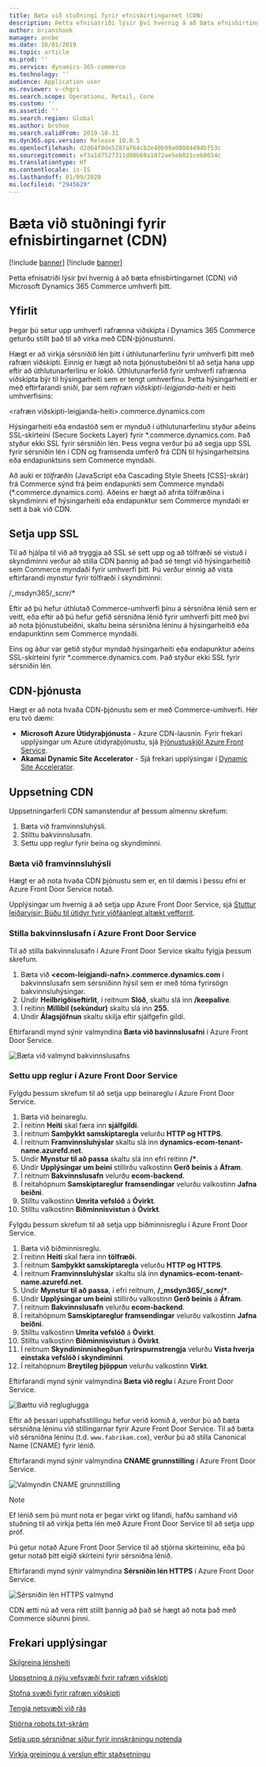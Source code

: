 ```yaml
---
title: Bæta við stuðningi fyrir efnisbirtingarnet (CDN)
description: Þetta efnisatriði lýsir því hvernig á að bæta efnisbirtingarnet (CDN) við Microsoft Dynamics 365 Commerce umhverfi þitt.
author: brianshook
manager: annbe
ms.date: 10/01/2019
ms.topic: article
ms.prod: ''
ms.service: dynamics-365-commerce
ms.technology: ''
audience: Application user
ms.reviewer: v-chgri
ms.search.scope: Operations, Retail, Core
ms.custom: ''
ms.assetid: ''
ms.search.region: Global
ms.author: brshoo
ms.search.validFrom: 2019-10-31
ms.dyn365.ops.version: Release 10.0.5
ms.openlocfilehash: d2d64f0de5287a764cb2e40b99a08084494bf53c
ms.sourcegitcommit: ef3a1d7527311d00b69a1072ae5eb021ce68034c
ms.translationtype: HT
ms.contentlocale: is-IS
ms.lasthandoff: 01/09/2020
ms.locfileid: "2945629"
---
```

# <a name="add-support-for-a-content-delivery-network-cdn"></a>Bæta við stuðningi fyrir efnisbirtingarnet (CDN)

[!include [banner](includes/preview-banner.md)]
[!include [banner](includes/banner.md)]

Þetta efnisatriði lýsir því hvernig á að bæta efnisbirtingarnet (CDN) við Microsoft Dynamics 365 Commerce umhverfi þitt.

## <a name="overview"></a>Yfirlit

Þegar þú setur upp umhverfi rafrænna viðskipta í Dynamics 365 Commerce geturðu stillt það til að virka með CDN-þjónustunni. 

Hægt er að virkja sérsniðið lén þitt í úthlutunarferlinu fyrir umhverfi þitt með rafræn viðskipti. Einnig er hægt að nota þjónustubeiðni til að setja hana upp eftir að úthlutunarferlinu er lokið. Úthlutunarferlið fyrir umhverfi rafrænna viðskipta býr til hýsingarheiti sem er tengt umhverfinu. Þetta hýsingarheiti er með eftirfarandi sniði, þar sem *rafræn viðskipti-leigjanda-heiti* er heiti umhverfisins:

&lt;rafræn viðskipti-leigjanda-heiti&gt;.commerce.dynamics.com

Hýsingarheiti eða endastöð sem er mynduð í úthlutunarferlinu styður aðeins SSL-skírteini (Secure Sockets Layer) fyrir \*.commerce.dynamics.com. Það styður ekki SSL fyrir sérsniðin lén. Þess vegna verður þú að segja upp SSL fyrir sérsniðin lén í CDN og framsenda umferð frá CDN til hýsingarheitsins eða endapunktsins sem Commerce myndaði. 

Að auki er *tölfræðin* (JavaScript eða Cascading Style Sheets \[CSS\]-skrár) frá Commerce sýnd frá þeim endapunkti sem Commerce myndaði (\*.commerce.dynamics.com). Aðeins er hægt að afrita tölfræðina í skyndiminni ef hýsingarheiti eða endapunktur sem Commerce myndaði er sett á bak við CDN.

## <a name="set-up-ssl"></a>Setja upp SSL

Til að hjálpa til við að tryggja að SSL sé sett upp og að tölfræði sé vistuð í skyndiminni verður að stilla CDN þannig að það sé tengt við hýsingarheitið sem Commerce myndaði fyrir umhverfi þitt. Þú verður einnig að vista eftirfarandi mynstur fyrir tölfræði í skyndiminni: 

/\_msdyn365/\_scnr/\*

Eftir að þú hefur úthlutað Commerce-umhverfi þínu á sérsniðna lénið sem er veitt, eða eftir að þú hefur gefið sérsniðna lénið fyrir umhverfi þitt með því að nota þjónustubeiðni, skaltu beina sérsniðna léninu á hýsingarheitið eða endapunktinn sem Commerce myndaði.

Eins og áður var getið styður myndað hýsingarheiti eða endapunktur aðeins SSL-skírteini fyrir \*.commerce.dynamics.com. Það styður ekki SSL fyrir sérsniðin lén.

## <a name="cdn-services"></a>CDN-þjónusta

Hægt er að nota hvaða CDN-þjónustu sem er með Commerce-umhverfi. Hér eru tvö dæmi:

- **Microsoft Azure Útidyraþjónusta** - Azure CDN-lausnin. Fyrir frekari upplýsingar um Azure útidyraþjónustu, sjá [Þjónustuskjöl Azure Front Service](https://docs.microsoft.com/azure/frontdoor/).
- **Akamai Dynamic Site Accelerator** - Sjá frekari upplýsingar í [Dynamic Site Accelerator](https://www.akamai.com/us/en/products/performance/dynamic-site-accelerator.jsp).

## <a name="cdn-setup"></a>Uppsetning CDN

Uppsetningarferli CDN samanstendur af þessum almennu skrefum:

1. Bæta við framvinnsluhýsli.
1. Stilltu bakvinnslusafn.
1. Settu upp reglur fyrir beina og skyndiminni.

### <a name="add-a-front-end-host"></a>Bæta við framvinnsluhýsli

Hægt er að nota hvaða CDN þjónustu sem er, en til dæmis í þessu efni er Azure Front Door Service notað. 

Upplýsingar um hvernig á að setja upp Azure Front Door Service, sjá [Stuttur leiðarvísir: Búðu til útidyr fyrir víðfáanlegt altækt vefforrit](https://docs.microsoft.com/azure/frontdoor/quickstart-create-front-door).

### <a name="configure-a-back-end-pool-in-azure-front-door-service"></a>Stilla bakvinnslusafn í Azure Front Door Service

Til að stilla bakvinnslusafn í Azure Front Door Service skaltu fylgja þessum skrefum.

1. Bæta við **&lt;ecom-leigjandi-nafn&gt;.commerce.dynamics.com** í bakvinnslusafn sem sérsniðinn hýsil sem er með tóma fyrirsögn bakvinnsluhýsingar.
1. Undir **Heilbrigðiseftirlit**, í reitnum **Slóð**, skaltu slá inn **/keepalive**.
1. Í reitinn **Millibil (sekúndur)** skaltu slá inn **255**.
1. Undir **Álagsjöfnun** skaltu skilja eftir sjálfgefin gildi.

Eftirfarandi mynd sýnir valmyndina **Bæta við bavinnslusafni** í Azure Front Door Service.

![Bæta við valmynd bakvinnslusafns](./media/CDN_BackendPool.png)

### <a name="set-up-rules-in-azure-front-door-service"></a>Settu upp reglur í Azure Front Door Service

Fylgdu þessum skrefum til að setja upp beinareglu í Azure Front Door Service.

1. Bæta við beinareglu.
1. Í reitinn **Heiti** skal færa inn **sjálfgildi**.
1. Í reitnum **Samþykkt samskiptaregla** velurðu **HTTP og HTTPS**.
1. Í reitnum **Framvinnsluhýslar** skaltu slá inn **dynamics-ecom-tenant-name.azurefd.net**.
1. Undir **Mynstur til að passa** skaltu slá inn efri reitinn **/\***.
1. Undir **Upplýsingar um beini** stillirðu valkostinn **Gerð beinis** á **Áfram**.
1. Í reitnum **Bakvinnslusafn** velurðu **ecom-backend**.
1. Í reitahópnum **Samskiptareglur framsendingar** velurðu valkostinn **Jafna beiðni**. 
1. Stilltu valkostinn **Umrita vefslóð** á **Óvirkt**.
1. Stilltu valkostinn **Biðminnisvistun** á **Óvirkt**.

Fylgdu þessum skrefum til að setja upp biðminnisreglu í Azure Front Door Service.

1. Bæta við biðminnisreglu.
1. Í reitinn **Heiti** skal færa inn **tölfræði**.
1. Í reitnum **Samþykkt samskiptaregla** velurðu **HTTP og HTTPS**.
1. Í reitnum **Framvinnsluhýslar** skaltu slá inn **dynamics-ecom-tenant-name.azurefd.net**.
1. Undir **Mynstur til að passa**, í efri reitnum, **/\_msdyn365/\_scnr/\***.
1. Undir **Upplýsingar um beini** stillirðu valkostinn **Gerð beinis** á **Áfram**.
1. Í reitnum **Bakvinnslusafn** velurðu **ecom-backend**.
1. Í reitahópnum **Samskiptareglur framsendingar** velurðu valkostinn **Jafna beiðni**.
1. Stilltu valkostinn **Umrita vefslóð** á **Óvirkt**.
1. Stilltu valkostinn **Biðminnisvistun** á **Óvirkt**.
1. Í reitnum **Skyndiminnishegðun fyrirspurnstrengja** velurðu **Vista hverja einstaka vefslóð í skyndiminni**.
1. Í reitahópnum **Breytileg þjöppun** velurðu valkostinn **Virkt**.

Eftirfarandi mynd sýnir valmyndina **Bæta við reglu** í Azure Front Door Service.

![Bættu við regluglugga](./media/CDN_CachingRule.png)

Eftir að þessari upphafsstillingu hefur verið komið á, verður þú að bæta sérsniðna léninu við stillingarnar fyrir Azure Front Door Service. Til að bæta við sérsniðna léninu (t.d. `www.fabrikam.com`), verður þú að stilla Canonical Name (CNAME) fyrir lénið.

Eftirfarandi mynd sýnir valmyndina **CNAME grunnstilling** í Azure Front Door Service.

![Valmyndin CNAME grunnstilling](./media/CNAME_Configuration.png)

> [!NOTE]
> Ef lénið sem þú munt nota er þegar virkt og lifandi, hafðu samband við stuðning til að virkja þetta lén með Azure Front Door Service til að setja upp próf.

Þú getur notað Azure Front Door Service til að stjórna skírteininu, eða þú getur notað þitt eigið skírteini fyrir sérsniðna lénið.

Eftirfarandi mynd sýnir valmyndina **Sérsniðin lén HTTPS** í Azure Front Door Service.

![Sérsniðin lén HTTPS valmynd](./media/Custom_Domain_HTTPS.png)

CDN ætti nú að vera rétt stillt þannig að það sé hægt að nota það með Commerce síðunni þinni.

## <a name="additional-resources"></a>Frekari upplýsingar

[Skilgreina lénsheiti](configure-your-domain-name.md)

[Uppsetning á nýju vefsvæði fyrir rafræn viðskipti](deploy-ecommerce-site.md)

[Stofna svæði fyrir rafræn viðskipti](create-ecommerce-site.md)

[Tengja netsvæði við rás](associate-site-online-store.md)

[Stjórna robots.txt-skrám](manage-robots-txt-files.md)

[Setja upp sérsniðnar síður fyrir innskráningu notenda](custom-pages-user-logins.md)

[Virkja greiningu á verslun eftir staðsetningu](enable-store-detection.md)
